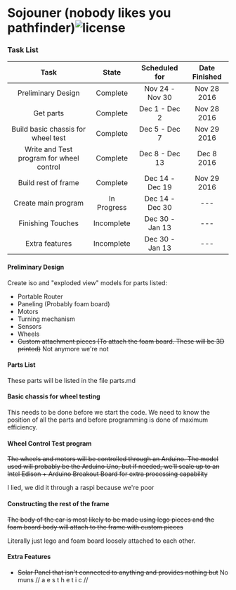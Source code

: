 # Sojouner (nobody likes you pathfinder)![license](https://img.shields.io/badge/license-GPL_v3-blue.svg?style=flat)


### Task List

| Task                                     | State      | Scheduled for   | Date Finished   |
| :--------------------------------------: | :--------: | :-------------: | :-------------: |
| Preliminary Design                       | Complete   | Nov 24 - Nov 30 | Nov 28 2016     |
| Get parts                                | Complete   | Dec 1 - Dec 2   | Nov 28 2016     |
| Build basic chassis for wheel test       | Complete   | Dec 5 - Dec 7   | Nov 29 2016     |
| Write and Test program for wheel control | Complete   | Dec 8 - Dec 13  | Dec 8 2016      |
| Build rest of frame                      | Complete   | Dec 14 - Dec 19 | Nov 29 2016     |
| Create main program                      | In Progress| Dec 14 - Dec 30 | ---             |
| Finishing Touches                        | Incomplete | Dec 30 - Jan 13 | ---             |
| Extra features                           | Incomplete | Dec 30 - Jan 13 | ---             |



#### Preliminary Design
Create iso and "exploded view" models for parts listed:
* Portable Router
* Paneling (Probably foam board)
* Motors
* Turning mechanism
* Sensors
* Wheels
* ~~Custom attachment pieces (To attach the foam board. These will be 3D printed)~~ Not anymore we're not

#### Parts List
These parts will be listed in the file parts.md

#### Basic chassis for wheel testing
This needs to be done before we start the code. We need to know the position of
all the parts and before programming is done of maximum efficiency.

#### Wheel Control Test program
~~The wheels and motors will be controlled through an Arduino. The model used will
probably be the Arduino Uno, but if needed, we'll scale up to an Intel Edison +
Arduino Breakout Board for extra processing capability~~

I lied, we did it through a raspi because we're poor

#### Constructing the rest of the frame
~~The body of the car is most likely to be made using lego pieces and the foam
board body will attach to the frame with custom pieces~~

Literally just lego and foam board loosely attached to each other.

#### Extra Features
* ~~Solar Panel that isn't connected to anything and provides nothing but~~    No muns
// a e s t h e t i c //
